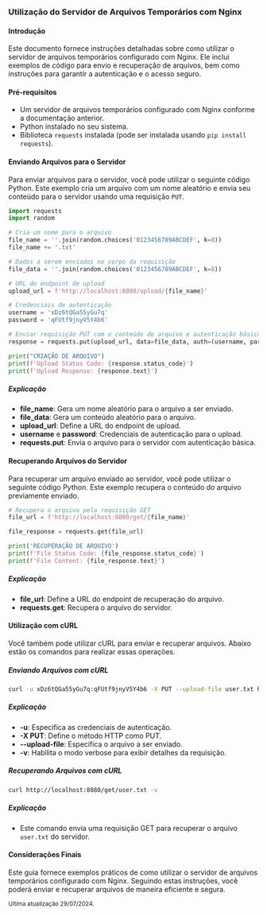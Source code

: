 ### Utilização do Servidor de Arquivos Temporários com Nginx


#### Introdução

Este documento fornece instruções detalhadas sobre como utilizar o servidor de arquivos temporários configurado com Nginx. Ele inclui exemplos de código para envio e recuperação de arquivos, bem como instruções para garantir a autenticação e o acesso seguro.


#### Pré-requisitos

- Um servidor de arquivos temporários configurado com Nginx conforme a documentação anterior.
- Python instalado no seu sistema.
- Biblioteca `requests` instalada (pode ser instalada usando `pip install requests`).


#### Enviando Arquivos para o Servidor

Para enviar arquivos para o servidor, você pode utilizar o seguinte código Python. Este exemplo cria um arquivo com um nome aleatório e envia seu conteúdo para o servidor usando uma requisição `PUT`.

```python
import requests
import random

# Cria um nome para o arquivo
file_name = ''.join(random.choices('0123456789ABCDEF', k=8))
file_name += '.txt'

# Dados a serem enviados no corpo da requisição
file_data = ''.join(random.choices('0123456789ABCDEF', k=8))

# URL do endpoint de upload
upload_url = f'http://localhost:8080/upload/{file_name}'

# Credenciais de autenticação
username = 'xDz6tQGa55yGu7q'
password = 'qFUtf9jnyV5Y4b6'

# Enviar requisição PUT com o conteúdo do arquivo e autenticação básica
response = requests.put(upload_url, data=file_data, auth=(username, password))

print("CRIAÇÃO DE ARQUIVO")
print(f'Upload Status Code: {response.status_code}')
print(f'Upload Response: {response.text}')
```


##### Explicação

- **file_name**: Gera um nome aleatório para o arquivo a ser enviado.
- **file_data**: Gera um conteúdo aleatório para o arquivo.
- **upload_url**: Define a URL do endpoint de upload.
- **username** e **password**: Credenciais de autenticação para o upload.
- **requests.put**: Envia o arquivo para o servidor com autenticação básica.


#### Recuperando Arquivos do Servidor

Para recuperar um arquivo enviado ao servidor, você pode utilizar o seguinte código Python. Este exemplo recupera o conteúdo do arquivo previamente enviado.

```python
# Recupera o arquivo pela requisição GET
file_url = f'http://localhost:8080/get/{file_name}'

file_response = requests.get(file_url)

print('RECUPERAÇÃO DE ARQUIVO')
print(f'File Status Code: {file_response.status_code}')
print(f'File Content: {file_response.text}')
```


##### Explicação

- **file_url**: Define a URL do endpoint de recuperação do arquivo.
- **requests.get**: Recupera o arquivo do servidor.


#### Utilização com cURL

Você também pode utilizar cURL para enviar e recuperar arquivos. Abaixo estão os comandos para realizar essas operações.


##### Enviando Arquivos com cURL

```sh
curl -u xDz6tQGa55yGu7q:qFUtf9jnyV5Y4b6 -X PUT --upload-file user.txt http://localhost:8080/upload/user.txt -v
```


##### Explicação

- **-u**: Especifica as credenciais de autenticação.
- **-X PUT**: Define o método HTTP como PUT.
- **--upload-file**: Especifica o arquivo a ser enviado.
- **-v**: Habilita o modo verbose para exibir detalhes da requisição.


##### Recuperando Arquivos com cURL

```sh
curl http://localhost:8080/get/user.txt -v
```


##### Explicação

- Este comando envia uma requisição GET para recuperar o arquivo `user.txt` do servidor.


#### Considerações Finais

Este guia fornece exemplos práticos de como utilizar o servidor de arquivos temporários configurado com Nginx. Seguindo estas instruções, você poderá enviar e recuperar arquivos de maneira eficiente e segura.


<sub>Ultima atualização 29/07/2024.</sub>
